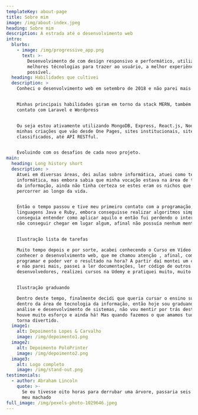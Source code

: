 ```yaml
---
templateKey: about-page
title: Sobre mim
image: /img/about-index.jpeg
heading: Sobre mim
description: A estrada até o desenvolvimento web
intro:
  blurbs:
    - image: /img/progressive_app.png
      text: >-
        Desenvolvimento de com design responsivo e performático, utilizo das
        melhores técnologias para trazer ao usuário, a melhor experiência
        possível.
  heading: Habilidades que cultivei
  description: >
    Conheci o desenvolvimento web em setembro de 2018 e não parei mais.


    Minhas principais habilidades giram em torno da stack MERN, também tive
    contato com Laravel e Wordpress


    Ou seja estou ativamente utilizando MongoDB, Express, React.js, Node.js em
    minhas criações que vão desde One Pages, sites institucionais, sites de
    classificados, até API RESTful.


    Evoluindo com os desafios de cada novo projeto.
main:
  heading: Long history short
  description: >
    Atuei em diversas áreas, dei aulas sobre informática, atuei como técnico em
    informática, mas embora sabia que minha vocação estava na área de tecnologia
    da informação, ainda não tinha certeza se estes eram os nichos que queria
    percorrer ao longo da vida.


    Então o tempo passou e tive meu primeiro contato com a programação, com as
    linguagens Java e Ruby, embora conseguisse realizar algoritmos simples, não
    conseguia entender como aplicar aquilo e então fui perdendo o interesse por
    não conseguir chegar em lugar algum, afinal não possuía nenhum mentor.


    Ilustração lista de tarefas

    Muito tempo depois e por sorte, acabei conhecendo o Curso em Vídeo e pude
    conhecer o desenvolvimento web, que me chamou atenção , afinal, como assim
    programar e poder ver o resultado na hora? A partir daí montei um cronograma
    e não parei mais, passei a ler documentações, ler código de outros
    desenvolvedores, realizei cursos na Udemy e pratiquei muito, muito mesmo.


    Ilustração graduando

    Dentro deste tempo, finalmente decidi que queria cursar o ensino superior
    dentro da área de tecnologia da informação, então hoje sou graduando em
    análise e desenvolvimento de sistemas, não vou mentir por trás deste resumo
    houve muito esforço e ainda há! Mas quando fazemos o que amamos tudo isso se
    torna divertido.
  image1:
    alt: Depoimento Lopes & Carvalho
    image: /img/depoimento1.png
  image2:
    alt: Depoimento PoloPrinter
    image: /img/depoimento2.png
  image3:
    alt: Logo completo
    image: /img/stand-out.png
testimonials:
  - author: Abraham Lincoln
    quote: >-
      Se eu tivesse oito horas para derrubar uma árvore, passaria seis afiando
      meu machado
full_image: /img/pexels-photo-1029646.jpeg
---
```


